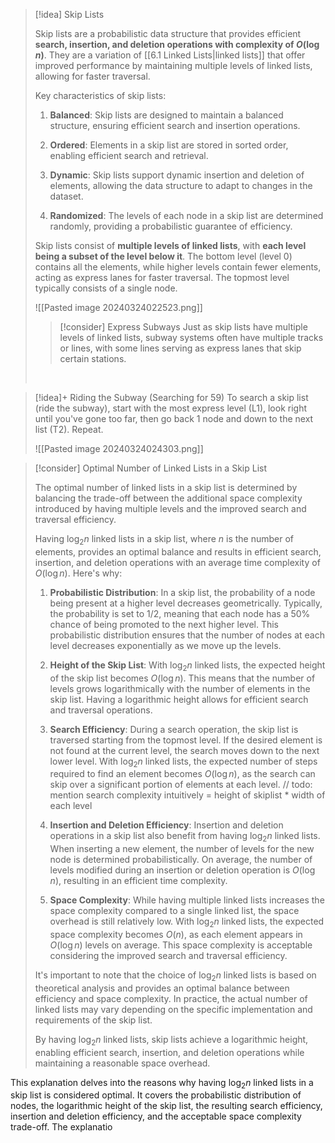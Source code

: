 
> [!idea] Skip Lists
> 
> Skip lists are a probabilistic data structure that provides efficient **search, insertion, and deletion operations with complexity of $O(\log n)$**. They are a variation of [[6.1 Linked Lists|linked lists]] that offer improved performance by maintaining multiple levels of linked lists, allowing for faster traversal.
> 
> Key characteristics of skip lists:
> 
> 1. **Balanced**: Skip lists are designed to maintain a balanced structure, ensuring efficient search and insertion operations.
> 
> 2. **Ordered**: Elements in a skip list are stored in sorted order, enabling efficient search and retrieval.
> 
> 3. **Dynamic**: Skip lists support dynamic insertion and deletion of elements, allowing the data structure to adapt to changes in the dataset.
> 
> 4. **Randomized**: The levels of each node in a skip list are determined randomly, providing a probabilistic guarantee of efficiency.
> 
> Skip lists consist of **multiple levels of linked lists**, with **each level being a subset of the level below it**. The bottom level (level 0) contains all the elements, while higher levels contain fewer elements, acting as express lanes for faster traversal. The topmost level typically consists of a single node.
> 
> ![[Pasted image 20240324022523.png]]
> 
> > [!consider] Express Subways
> > Just as skip lists have multiple levels of linked lists, subway systems often have multiple tracks or lines, with some lines serving as express lanes that skip certain stations.
> 
> <br>
> 


> [!idea]+ Riding the Subway (Searching for 59)
> To search a skip list (ride the subway), start with the most express level (L1), look right until you've gone too far, then go back 1 node and down to the next list (T2). Repeat.
> 
> ![[Pasted image 20240324024303.png]]


> [!consider] Optimal Number of Linked Lists in a Skip List
>
> The optimal number of linked lists in a skip list is determined by balancing the trade-off between the additional space complexity introduced by having multiple levels and the improved search and traversal efficiency.
>
> Having $\log_2 n$ linked lists in a skip list, where $n$ is the number of elements, provides an optimal balance and results in efficient search, insertion, and deletion operations with an average time complexity of $O(\log n)$. Here's why:
>
> 1. **Probabilistic Distribution**: In a skip list, the probability of a node being present at a higher level decreases geometrically. Typically, the probability is set to 1/2, meaning that each node has a 50% chance of being promoted to the next higher level. This probabilistic distribution ensures that the number of nodes at each level decreases exponentially as we move up the levels.
>
> 2. **Height of the Skip List**: With $\log_2 n$ linked lists, the expected height of the skip list becomes $O(\log n)$. This means that the number of levels grows logarithmically with the number of elements in the skip list. Having a logarithmic height allows for efficient search and traversal operations.
>
> 3. **Search Efficiency**: During a search operation, the skip list is traversed starting from the topmost level. If the desired element is not found at the current level, the search moves down to the next lower level. With $\log_2 n$ linked lists, the expected number of steps required to find an element becomes $O(\log n)$, as the search can skip over a significant portion of elements at each level. // todo: mention search complexity intuitively = height of skiplist * width of each level
>
> 4. **Insertion and Deletion Efficiency**: Insertion and deletion operations in a skip list also benefit from having $\log_2 n$ linked lists. When inserting a new element, the number of levels for the new node is determined probabilistically. On average, the number of levels modified during an insertion or deletion operation is $O(\log n)$, resulting in an efficient time complexity.
>
> 5. **Space Complexity**: While having multiple linked lists increases the space complexity compared to a single linked list, the space overhead is still relatively low. With $\log_2 n$ linked lists, the expected space complexity becomes $O(n)$, as each element appears in $O(\log n)$ levels on average. This space complexity is acceptable considering the improved search and traversal efficiency.
>
> It's important to note that the choice of $\log_2 n$ linked lists is based on theoretical analysis and provides an optimal balance between efficiency and space complexity. In practice, the actual number of linked lists may vary depending on the specific implementation and requirements of the skip list.
>
> By having $\log_2 n$ linked lists, skip lists achieve a logarithmic height, enabling efficient search, insertion, and deletion operations while maintaining a reasonable space overhead.

This explanation delves into the reasons why having $\log_2 n$ linked lists in a skip list is considered optimal. It covers the probabilistic distribution of nodes, the logarithmic height of the skip list, the resulting search efficiency, insertion and deletion efficiency, and the acceptable space complexity trade-off. The explanatio